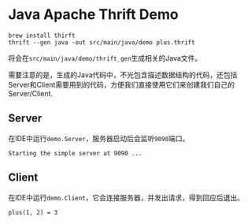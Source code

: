 Java Apache Thrift Demo
=======================

```
brew install thirft
thrift --gen java -out src/main/java/demo plus.thrift
```

将会在`src/main/java/demo/thrift_gen`生成相关的Java文件。

需要注意的是，生成的Java代码中，不光包含描述数据结构的代码，还包括Server和Client需要用到的代码，方便我们直接使用它们来创建我们自己的Server/Client.

Server
------

在IDE中运行`demo.Server`，服务器启动后会监听`9090`端口。

```
Starting the simple server at 9090 ...
```

Client
------

在IDE中运行`demo.Client`，它会连接服务器，并发出请求，得到回应后退出。

```
plus(1, 2) = 3
```